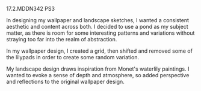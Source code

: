 17.2.MDDN342 PS3

In designing my wallpaper and landscape sketches, I wanted a consistent aesthetic and content across both. I decided to use a pond as my subject matter, as there is room for some interesting patterns and variations without straying too far into the realm of abstraction.

In my wallpaper design, I created a grid, then shifted and removed some of the lilypads in order to create some random variation. 

My landscape design draws inspiration from Monet's waterlily paintings. I wanted to evoke a sense of depth and atmosphere, so added perspective and reflections to the original wallpaper design. 